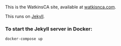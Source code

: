 This is the WatkinsCA site, available at [watkisnca.com](https://www.watkinsca.com).

This runs on [Jekyll](https://jekyllrb.com/).

### To start the Jekyll server in Docker:

```
docker-compose up
```